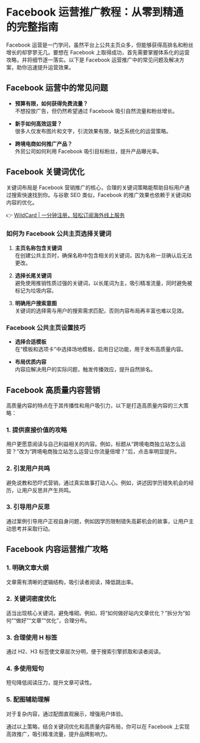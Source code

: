 # Facebook 运营推广教程：从零到精通的完整指南

Facebook 运营是一门学问，虽然平台上公共主页众多，但能够获得高排名和粉丝增长的却寥寥无几。要想在 Facebook 上取得成功，首先需要掌握体系化的运营攻略，并将细节逐一落实。以下是 Facebook 运营推广中的常见问题及解决方案，助你迅速提升运营效果。

## Facebook 运营中的常见问题

- **预算有限，如何获得免费流量？**  
  不想投放广告，但仍然希望通过 Facebook 吸引自然流量和粉丝增长。

- **新手如何高效运营？**  
  很多人仅发布图片和文字，引流效果有限，缺乏系统化的运营策略。

- **跨境电商如何推广产品？**  
  外贸公司如何利用 Facebook 吸引目标粉丝，提升产品曝光率。

## Facebook 关键词优化

关键词布局是 Facebook 营销推广的核心，合理的关键词策略能帮助目标用户通过搜索快速找到你。与谷歌 SEO 类似，Facebook 的推广效果也依赖于关键词和内容的优化。

👉 [WildCard | 一分钟注册，轻松订阅海外线上服务](https://bbtdd.com/WildCard)

### 如何为 Facebook 公共主页选择关键词

1. **主页名称包含关键词**  
   在创建公共主页时，确保名称中包含相关的关键词，因为名称一旦确认后无法更改。

2. **选择长尾关键词**  
   避免使用推销性质过强的关键词，以长尾词为主，吸引精准流量，同时避免被标记为垃圾内容。

3. **明确用户搜索意图**  
   关键词的选择需与用户的搜索需求匹配，否则内容布局再丰富也难以见效。

### Facebook 公共主页设置技巧

- **选择合适模板**  
  在“模板和选项卡”中选择场地模板，启用日记功能，用于发布高质量内容。

- **布局优质内容**  
  内容应解决用户的实际问题，触发传播效应，提升自然排名。

## Facebook 高质量内容营销

高质量内容的特点在于其传播性和用户吸引力，以下是打造高质量内容的三大策略：

### 1. 提供直接价值的攻略

用户更愿意阅读与自己利益相关的内容。例如，标题从“跨境电商独立站怎么运营？”改为“跨境电商独立站怎么运营让你流量倍增？”后，点击率明显提升。

### 2. 引发用户共鸣

避免说教和恐吓式营销，通过真实故事打动人心。例如，讲述因学历错失机会的经历，让用户反思并产生共鸣。

### 3. 引导用户反思

通过案例引导用户正视自身问题，例如因学历限制错失高薪机会的故事，让用户主动思考并采取行动。

## Facebook 内容运营推广攻略

### 1. 明确文章大纲

文章需有清晰的逻辑结构，吸引读者阅读，降低跳出率。

### 2. 关键词密度优化

适当出现核心关键词，避免堆砌。例如，将“如何做好站内文章优化？”拆分为“如何”“做好”“文章”“优化”，合理分布。

### 3. 合理使用 H 标签

通过 H2、H3 标签使文章层次分明，便于搜索引擎抓取和读者阅读。

### 4. 多使用短句

短句降低阅读压力，提升文章可读性。

### 5. 配图辅助理解

对于复杂内容，通过配图直观展示，增强用户体验。

通过以上策略，结合关键词优化和高质量内容布局，你可以在 Facebook 上实现高效推广，吸引精准流量，提升品牌影响力。